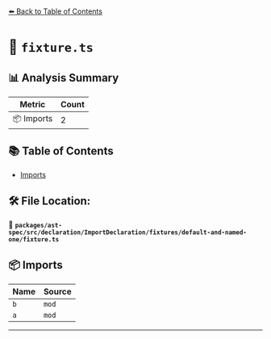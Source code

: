 [⬅️ Back to Table of Contents](../../../../../../../index.md)

# 📄 `fixture.ts`

## 📊 Analysis Summary

| Metric | Count |
|--------|-------|
| 📦 Imports | 2 |

## 📚 Table of Contents

- [Imports](#imports)

## 🛠️ File Location:
📂 **`packages/ast-spec/src/declaration/ImportDeclaration/fixtures/default-and-named-one/fixture.ts`**

## 📦 Imports

| Name | Source |
|------|--------|
| `b` | `mod` |
| `a` | `mod` |


---